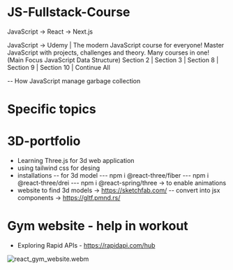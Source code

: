 # JS-Fullstack-Course

JavaScript -> React -> Next.js

JavaScript -> Udemy | The modern JavaScript course for everyone! Master JavaScript with projects, challenges and theory. Many courses in one!
(Main Focus JavaScript Data Structure) Section 2 | Section 3 | Section 8 | Section 9 | Section 10 | Continue All

-- How JavaScript manage garbage collection

# Specific topics

# 3D-portfolio

- Learning Three.js for 3d web application
- using tailwind css for desing
- installations
  -- for 3d model
  --- npm i @react-three/fiber
  --- npm i @react-three/drei
  --- npm i @react-spring/three -> to enable animations
- website to find 3d models -> https://sketchfab.com/
  -- convert into jsx components -> https://gltf.pmnd.rs/

# Gym website - help in workout
- Exploring Rapid APIs - https://rapidapi.com/hub

![react_gym_website.webm](https://github.com/Bipul-Dubey/JS-Fullstack-Course/assets/91466134/cad966a9-c38d-4c7c-afef-177ea4b5fe70)
